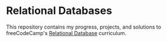 # Relational Databases

This repository contains my progress, projects, and solutions to freeCodeCamp's [Relational Database](https://www.freecodecamp.org/learn/relational-database/) curriculum.
